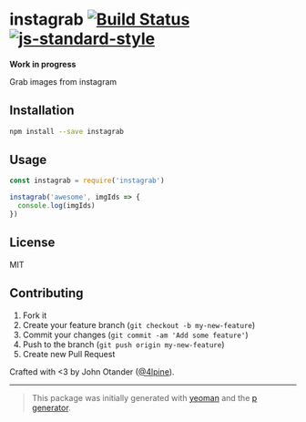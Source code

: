 # instagrab [![Build Status](https://secure.travis-ci.org/johnotander/instagrab.png?branch=master)](https://travis-ci.org/johnotander/instagrab) [![js-standard-style](https://img.shields.io/badge/code%20style-standard-brightgreen.svg?style=flat)](https://github.com/feross/standard)

__Work in progress__

Grab images from instagram

## Installation

```bash
npm install --save instagrab
```

## Usage

```javascript
const instagrab = require('instagrab')

instagrab('awesome', imgIds => {
  console.log(imgIds)
})
```

## License

MIT

## Contributing

1. Fork it
2. Create your feature branch (`git checkout -b my-new-feature`)
3. Commit your changes (`git commit -am 'Add some feature'`)
4. Push to the branch (`git push origin my-new-feature`)
5. Create new Pull Request

Crafted with <3 by John Otander ([@4lpine](https://twitter.com/4lpine)).

***

> This package was initially generated with [yeoman](http://yeoman.io) and the [p generator](https://github.com/johnotander/generator-p.git).
